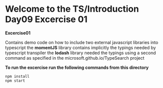 # Welcome to the TS/Introduction Day09 Excercise 01

**Excercise01**

Contains demo code on how to include two external javascript libraries into typescript
the **momentJS** library contains implicitly the typings needed by typescript transpiler
the **lodash**  library needed the typings using a second command as specified in the
microsoft.github.io/TypeSearch project


**To run the excercise run the following commands from this directory**

```
npm install
npm start

```
